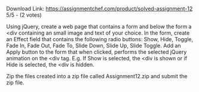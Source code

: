 Download Link: https://assignmentchef.com/product/solved-assignment-12
<br>
5/5 - (2 votes)

Using jQuery, create a web page that contains a form and below the form a &lt;div containing an small image and text of your choice. In the form, create an Effect field that contains the following radio buttons: Show, Hide, Toggle, Fade In, Fade Out, Fade To, Slide Down, Slide Up, Slide Toggle. Add an Apply button to the form that when clicked, performs the selected jQuery animation on the &lt;div tag. E.g. If Show is selected, the &lt;div is shown or if Hide is selected, the &lt;div is hidden.



Zip the files created into a zip file called Assignment12.zip and submit the zip file.
